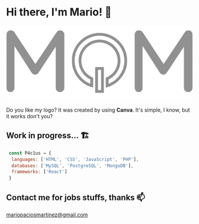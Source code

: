 # Hi there, I'm Mario! 👋

![mpm](mpmLogo_transparent.png)

Do you like my logo? It was created by using **Canva**. It's simple, I know, but it works don't you?

## Work in progress... 🏗

```js
 const P4c1us = {
  languages: ['HTML', 'CSS', 'JavaScript', 'PHP'],
  databases: ['MySQL', 'PostgreSQL', 'MongoDB'],
  frameworks: ['React']
 }
```

## Contact me for jobs stuffs, thanks 📫

[mariopaciosmartinez@gmail.com](mailto:mariopaciosmartinez@gmail.com)
